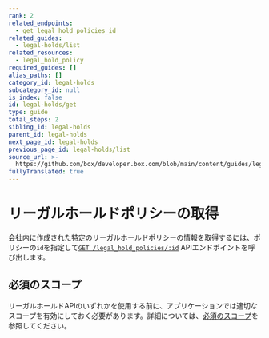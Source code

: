 ```yaml
---
rank: 2
related_endpoints:
  - get_legal_hold_policies_id
related_guides:
  - legal-holds/list
related_resources:
  - legal_hold_policy
required_guides: []
alias_paths: []
category_id: legal-holds
subcategory_id: null
is_index: false
id: legal-holds/get
type: guide
total_steps: 2
sibling_id: legal-holds
parent_id: legal-holds
next_page_id: legal-holds
previous_page_id: legal-holds/list
source_url: >-
  https://github.com/box/developer.box.com/blob/main/content/guides/legal-holds/get.md
fullyTranslated: true
---
```

# リーガルホールドポリシーの取得

会社内に作成された特定のリーガルホールドポリシーの情報を取得するには、ポリシーの`id`を指定して[`GET /legal_hold_policies/:id`][legal_hold] APIエンドポイントを呼び出します。

<Samples id="get_legal_hold_policies_id">

</Samples>

## 必須のスコープ

リーガルホールドAPIのいずれかを使用する前に、アプリケーションでは適切なスコープを有効にしておく必要があります。詳細については、[必須のスコープ][scopes]を参照してください。

[legal_hold]: e://get_legal_hold_policies_id

[scopes]: g://legal-holds#required-scopes
